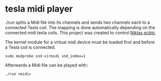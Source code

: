 # tesla midi player

./run splits a Midi file into its channels and sends two channels each to a connected Tesla coil. The mapping is done automatically depending on the connected midi tesla coils.
This project was created to control [Niklas pcbtc](https://github.com/NiklasFauth/pcbtc).

The kernel module for a virtual midi device must be loaded first and before a Tesla coil is connected.

`sudo modprobe snd-virmidi snd_index=1`

Afterwards a Midi file can be played with:

`./run <midi>`


